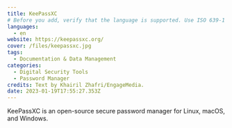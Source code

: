 ```yaml
---
title: KeePassXC
# Before you add, verify that the language is supported. Use ISO 639-1 code only without country code. ms instead of ms_MY. If the source language is English, do not add to the list.
languages:
  - en
website: https://keepassxc.org/
cover: /files/keepassxc.jpg
tags:
  - Documentation & Data Management
categories:
  - Digital Security Tools
  - Password Manager
credits: Text by Khairil Zhafri/EngageMedia.
date: 2023-01-19T17:55:27.353Z
---
```

KeePassXC is an open-source secure password manager for Linux, macOS, and Windows.